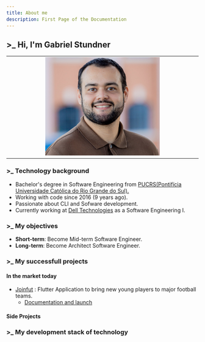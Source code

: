 ```yaml
---
title: About me
description: First Page of the Documentation
---
```


## >_ Hi, I'm Gabriel Stundner

<table align="center"><tr><td align="center" width="9999">
    <img src="https://github.com/F4NT0/fantodocs/blob/main/public/me.jpg?raw=true" alt="My awesome picture" width="300" /> 
</td></tr></table>

### >_ Technology background

- Bachelor's degree in Software Engineering from [PUCRS(Pontifícia Universidade Católica do Rio Grande do Sul).](https://portal.pucrs.br/en/ensino/cursos/graduacao/engenharia-de-software/)
- Working with code since 2016 (9 years ago).
- Passionate about CLI and Sofware development.
- Currently working at [Dell Technologies](https://www.dell.com/en-us/lp/dt/who-we-are?msockid=13a6ae50813463391d39bb2080e2622b) as a Software Engineering I.

### >_ My objectives

- __Short-term__: Become Mid-term Software Engineer.
- __Long-term__: Become Architect Software Engineer.

### >_ My successfull projects

#### In the market today

- [Joinfut](https://www.instagram.com/join.fut/) : Flutter Application to bring new young players to major football teams.
    - [Documentation and launch](https://tools.ages.pucrs.br/Joinfut/joinfut-wiki/-/wikis/home)


#### Side Projects


### >_ My development stack of technology


